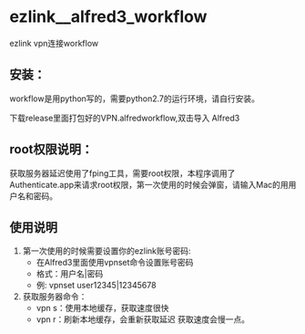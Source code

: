 # ezlink__alfred3_workflow
ezlink vpn连接workflow

## 安装：

workflow是用python写的，需要python2.7的运行环境，请自行安装。

下载release里面打包好的VPN.alfredworkflow,双击导入 Alfred3

## root权限说明：

获取服务器延迟使用了fping工具，需要root权限，本程序调用了Authenticate.app来请求root权限，第一次使用的时候会弹窗，请输入Mac的用用户名和密码。

## 使用说明

1. 第一次使用的时候需要设置你的ezlink账号密码:
    - 在Alfred3里面使用vpnset命令设置账号密码
    - 格式：用户名|密码
    - 例: vpnset user12345|12345678
2. 获取服务器命令：
    - vpn s：使用本地缓存，获取速度很快
    - vpn r：刷新本地缓存，会重新获取延迟 获取速度会慢一点。